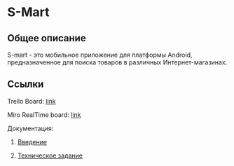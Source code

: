 # S-Mart
## Общее описание
S-mart - это мобильное приложение  для платформы Android, предназначенное для поиска товаров в различных Интернет-магазинах.

## Ссылки
Trello Board: [link](https://trello.com/b/axC43PUO/s-mart)

Miro RealTime board: [link](https://realtimeboard.com/app/board/o9J_kxgTYOc=/)

Документация:

1. [Введение](./docs/Введение%20к%20курсовому%20проекту.docx)

2. [Техническое задание](./docs/ТЗ.docx)
